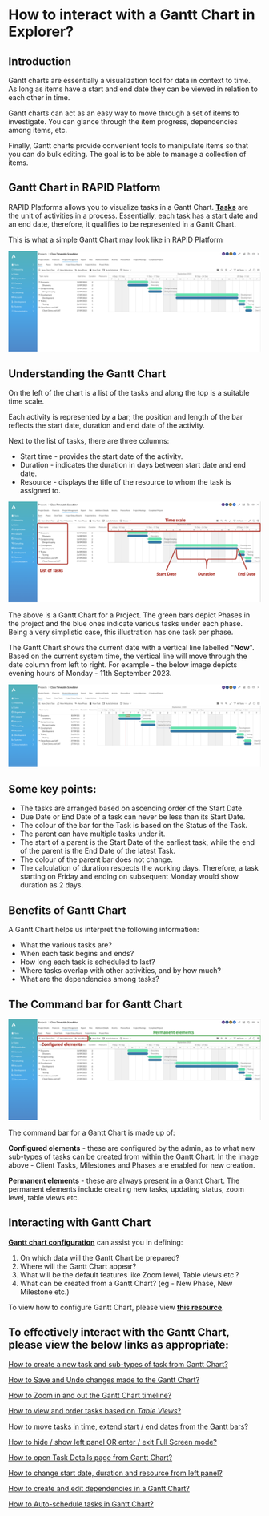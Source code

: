# How to interact with a Gantt Chart in Explorer?

## Introduction

Gantt charts are essentially a visualization tool for data in context to time. As long as items have a start and end date they can be viewed in relation to each other in time.

Gantt charts can act as an easy way to move through a set of items to investigate. You can glance through the item progress, dependencies among items, etc.

Finally, Gantt charts provide convenient tools to manipulate items so that you can do bulk editing. The goal is to be able to manage a collection of items.
 
## Gantt Chart in RAPID Platform

RAPID Platforms allows you to visualize tasks in a Gantt Chart. **[Tasks](/docs/Rapid/3-User%20Manual/2-Explorer/1-Items/creating-tasks/creating-tasks.md "Tasks")** are the unit of activities in a process. Essentially, each task has a start date and an end date, therefore, it qualifies to be represented in a Gantt Chart.

This is what a simple Gantt Chart may look like in RAPID Platform

![1.png](./downloaded_image_1705285669206.png)
  

## Understanding the Gantt Chart

On the left of the chart is a list of the tasks and along the top is a suitable time scale.

Each activity is represented by a bar; the position and length of the bar reflects the start date, duration and end date of the activity.

Next to the list of tasks, there are three columns:

- Start time - provides the start date of the activity.
- Duration - indicates the duration in days between start date and end date.
- Resource - displays the title of the resource to whom the task is assigned to.

![2.png](./downloaded_image_1705285670227.png)

The above is a Gantt Chart for a Project. The green bars depict Phases in the project and the blue ones indicate various tasks under each phase. Being a very simplistic case, this illustration has one task per phase.

The Gantt Chart shows the current date with a vertical line labelled "**Now**". Based on the current system time, the vertical line will move through the date column from left to right. For example - the below image depicts evening hours of Monday - 11th September 2023.

![4.png](./downloaded_image_1705285671243.png)

## Some key points:

- The tasks are arranged based on ascending order of the Start Date.
- Due Date or End Date of a task can never be less than its Start Date.
- The colour of the bar for the Task is based on the Status of the Task.
- The parent can have multiple tasks under it.
- The start of a parent is the Start Date of the earliest task, while the end of the parent is the End Date of the latest Task.
- The colour of the parent bar does not change.
- The calculation of duration respects the working days. Therefore, a task starting on Friday and ending on subsequent Monday would show duration as 2 days.

## Benefits of Gantt Chart

A Gantt Chart helps us interpret the following information:

- What the various tasks are?
- When each task begins and ends?
- How long each task is scheduled to last?
- Where tasks overlap with other activities, and by how much?
- What are the dependencies among tasks?

## The Command bar for Gantt Chart

**![3.png](./downloaded_image_1705285672260.png)**

The command bar for a Gantt Chart is made up of:

**Configured elements** - these are configured by the admin, as to what new sub-types of tasks can be created from within the Gantt Chart. In the image above - Client Tasks, Milestones and Phases are enabled for new creation.

**Permanent elements** - these are always present in a Gantt Chart. The permanent elements include creating new tasks, updating status, zoom level, table views etc.

## Interacting with Gantt Chart

[**Gantt chart configuration**](/docs/Rapid/4-Keyper%20Manual/2-Designer/2-Pages/3-Components/gantt-chart/gantt-chart.md "How to configure the Page - The Gantt Chart Component?") can assist you in defining:

1. On which data will the Gantt Chart be prepared?
2. Where will the Gantt Chart appear?
3. What will be the default features like Zoom level, Table views etc.?
4. What can be created from a Gantt Chart? (eg - New Phase, New Milestone etc.)

To view how to configure Gantt Chart, please view [**this resource**](/docs/Rapid/4-Keyper%20Manual/2-Designer/2-Pages/3-Components/gantt-chart/gantt-chart.md "How to configure the Page - The Gantt Chart Component?").

## To effectively interact with the Gantt Chart, please view the below links as appropriate:

[How to create a new task and sub-types of task from Gantt Chart?](../creating-tasks/creating-tasks.md "How to create a new task and sub-types of task from Gantt Chart?")

[How to Save and Undo changes made to the Gantt Chart?](../how-to-save-undo-changes-to-a-gantt-chart/how-to-save-undo-changes-to-a-gantt-chart.md "How to Save / Undo changes to a Gantt Chart?")

[How to Zoom in and out the Gantt Chart timeline?](../how-to-zoom-in-out-the-gantt-chart-timeline/how-to-zoom-in-out-the-gantt-chart-timeline.md "How to Zoom in / out the Gantt Chart timeline?")

[How to view and order tasks based on *Table Views*?](../filtering-and-sorting/filtering-and-sorting.md "How to view and order tasks based on Table views in a Gantt Chart?")

[How to move tasks in time, extend start / end dates from the Gantt bars?](../moving-tasks-in-time/moving-tasks-in-time.md "How to move tasks in time, extend start / end dates from the Gantt bars?")

[How to hide / show left panel OR enter / exit Full Screen mode?](../hiding-left-panel/hiding-left-panel.md "How to Hide / Show the Left Panel in Gantt Chart?")

[How to open Task Details page from Gantt Chart?](../how-to-open-task-item-profiles-from-gantt-chart/how-to-open-task-item-profiles-from-gantt-chart.md "How to open task item profiles from Gantt Chart?")

[How to change start date, duration and resource from left panel?](../altering-dates/altering-dates.md "How to change start date, duration and resource from left panel?")

[How to create and edit dependencies in a Gantt Chart?](../how-to-create-and-edit-dependencies-in-a-gantt-chart/how-to-create-and-edit-dependencies-in-a-gantt-chart.md "How to create and edit dependencies in a Gantt Chart?")

[How to Auto-schedule tasks in Gantt Chart?](../how-to-auto-schedule-tasks-in-gantt-chart/how-to-auto-schedule-tasks-in-gantt-chart.md "How to Auto-schedule tasks in Gantt Chart?")